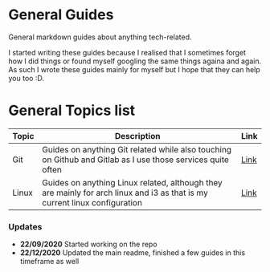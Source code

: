# General Guides

General markdown guides about anything tech-related.  

I started writing these guides because I realised that I sometimes forget how I did things or found myself googling the same things againa and again.
As such I wrote these guides mainly for myself but I hope that they can help you too :D.  

# General Topics list

| Topic | Description                                                                                                                | Link             |
|-------|----------------------------------------------------------------------------------------------------------------------------|------------------|
| Git   | Guides on anything Git related while also touching on Github and Gitlab as I use those services quite often                | [Link](./git/)   |
| Linux | Guides on anything Linux related, although they are mainly for arch linux and i3 as that is my current linux configuration | [Link](./linux/) |

### Updates
- **22/09/2020** Started working on the repo
- **22/12/2020** Updated the main readme, finished a few guides in this timeframe as well


